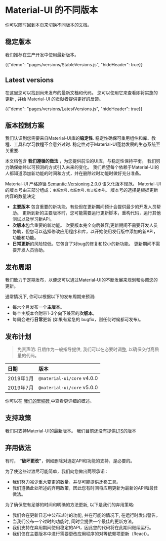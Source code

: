 # Material-UI 的不同版本

<p class="description">你可以随时回到本页来切换不同版本的文档。</p>

## 稳定版本

我们推荐在生产开发中使用最新版本。

{{"demo": "pages/versions/StableVersions.js", "hideHeader": true}}

## Latest versions

在这里您可以找到尚未发布的最新文档和代码。 您可以使用它来查看即将实施的更新 , 并给 Material-UI 的贡献者提供更好的反馈。

{{"demo": "pages/versions/LatestVersions.js", "hideHeader": true}}

## 版本控制方案

我们认识到您需要来自Material-UI库的**稳定性**. 稳定性确保可重用组件和库、教程、工具和学习教程不会意外过时. 稳定性对于Material-UI蓬勃发展的生态系统至关重要.

本文档包含 **我们遵循的做法** ，为您提供前沿的UI库，与稳定性保持平衡。 我们努力确保始终以可预测的方式引入未来的变化。 我们希望每个依赖于Material-UI的人都知道添加新功能的时间和方式，并在删除过时功能时做好充分准备。

Material-UI 严格遵循 [Semantic Versioning 2.0.0](https://semver.org/) 语义化版本规范。 Material-UI 的版本号由三部分组成：`主版本号.次版本号.修订版本号`。 版本号的选择是根据更新内容的数量决定

- **主要版本** 包含重要的新功能，有些但在更新期间预计会提供最少的开发人员帮助。 更新到新的主要版本时，您可能需要运行更新脚本，重构代码，运行其他测试以及学习新API。
- **次版本**包含重要的新功能。 次要版本完全向后兼容;更新期间不需要开发人员协助，但您可以选择修改应用程序和库，以开始使用发行版中添加的新API，功能和功能。
- **日常更新**的风险较低。它包含了对bug的修复和较小的新功能。 更新期间不需要开发人员协助。

## 发布周期

我们致力于定期发布，以便您可以通过Material-UI的不断发展来规划和协调您的更新。

通常情况下, 你可以根据以下的发布周期来预测:

- 每六个月发布一个**主版本**。
- 每个主版本会附带1-3个向下兼容的**次版本**。
- 每周会进行**日常**更新 (如果有紧急的 bugfix，则任何时候都可发布)。

## 发布计划

> 免责声明: 日期作为一般指导提供, 我们可以在必要时调整, 以确保交付高质量的代码。

| 日期      | 版本                         |
|:------- |:-------------------------- |
| 2019年1月 | `@material-ui/core` v4.0.0 |
| 2019年7月 | `@material-ui/core` v5.0.0 |

你可以在 [ 我们的里程碑 ](https://github.com/mui-org/material-ui/milestones) 中查看更详细的概述。

## 支持政策

我们只支持Material-UI的最新版本。 我们目前还没有提供[LTS](https://en.wikipedia.org/wiki/Long-term_support)的版本

## 弃用做法

有时， **“破坏更改”**，例如删除对选定API和功能的支持，是必要的。

为了使这些过渡尽可能简单，我们向您做出两项承诺：

- 我们努力减少重大变更的数量，并尽可能提供迁移工具。
- 我们遵循此处所述的弃用政策，因此您有时间将应用更新为最新的API和最佳做法。

为了确保您有足够的时间和明确的方法更新, 以下是我们的弃用策略:

- 我们会在更新日志中公布过时的功能, 并在可能的情况下, 在运行时发出警告。
- 当我们公布一个过时的功能时, 同时会提供一个最佳的更新方法。
- 我们支持在弃用期间使用稳定的API，因此您的代码将在此期间继续运行。
- 我们仅在主要版本中进行需要更改应用程序的对等依赖项更新（React）。